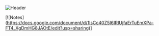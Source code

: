 ![Header](https://user-images.githubusercontent.com/125516998/220818272-3e58b134-1b70-4dd3-b32e-b71c9ee81000.jpg)

[![Notes] (https://docs.google.com/document/d/1IsCc40Z5I6IRIUjfaErTuEmXPa-FT4_XgDmHG8JAOtE/edit?usp=sharing)]
